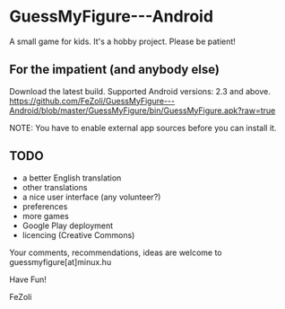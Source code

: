 GuessMyFigure---Android
=======================

A small game for kids. It's a hobby project. Please be patient!


For the impatient (and anybody else)
------------------------------------
Download the latest build. Supported Android versions: 2.3 and above. <br>
https://github.com/FeZoli/GuessMyFigure---Android/blob/master/GuessMyFigure/bin/GuessMyFigure.apk?raw=true

NOTE: You have to enable external app sources before you can install it.

TODO
----
- a better English translation
- other translations
- a nice user interface (any volunteer?)
- preferences
- more games
- Google Play deployment
- licencing (Creative Commons)

Your comments, recommendations, ideas are welcome to guessmyfigure[at]minux.hu

Have Fun!

FeZoli
